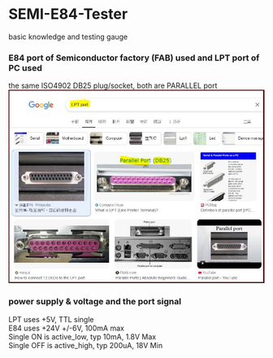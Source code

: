 # SEMI-E84-Tester
basic knowledge and testing gauge

### E84 port of Semiconductor factory (FAB) used and LPT port of PC used
the same ISO4902 DB25 plug/socket, both are PARALLEL port  
![DB25_connector.JPG](DB25_connector.JPG)

### power supply & voltage and the port signal
LPT uses +5V, TTL single  
E84 uses +24V +/-6V, 100mA max  
Single ON is active_low, typ 10mA, 1.8V Max  
Single OFF is active_high, typ 200uA, 18V Min  
